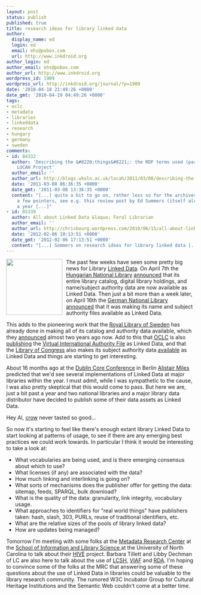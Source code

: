 ```yaml
---
layout: post
status: publish
published: true
title: research ideas for library linked data
author:
  display_name: ed
  login: ed
  email: ehs@pobox.com
  url: http://www.inkdroid.org
author_login: ed
author_email: ehs@pobox.com
author_url: http://www.inkdroid.org
wordpress_id: 1909
wordpress_url: http://inkdroid.org/journal/?p=1909
date: '2010-04-18 21:49:26 +0000'
date_gmt: '2010-04-19 04:49:26 +0000'
tags:
- oclc
- metadata
- libraries
- linkeddata
- research
- hungary
- germany
- sweden
comments:
- id: 84332
  author: 'Describing the &#8220;things&#8221;: the RDF terms used (part 1) &laquo;
    LOCAH Project'
  author_email: ''
  author_url: http://blogs.ukoln.ac.uk/locah/2011/03/08/describing-the-things-the-rdf-terms-used-part-1/
  date: '2011-03-08 06:36:35 +0000'
  date_gmt: '2011-03-08 13:36:35 +0000'
  content: "[...] quite a bit to go on, rather less so for the archives case. For
    a few pointers, see e.g. this review post by Ed Summers (itself already nearly
    a year [...]"
- id: 85339
  author: All about Linked Data &laquo; Feral Librarian
  author_email: ''
  author_url: http://chrisbourg.wordpress.com/2010/06/15/all-about-linked-data/
  date: '2012-02-06 10:13:51 +0000'
  date_gmt: '2012-02-06 17:13:51 +0000'
  content: "[...] Sommers on research ideas for library linked data [...]"
---
```

<p><a href="http://commons.wikimedia.org/wiki/File:PoeCorbeau.png"><img src="http://inkdroid.org/images/crow.png" width="150" style="margin-right: 10px; float: left;" /></a></p>
<p>The past few weeks have seen some pretty big news for Library <a href="http://linkeddata.org">Linked Data</a>. On April 7th the <a href="http://www.oszk.hu/">Hungarian National Library</a> <a href="http://lists.w3.org/Archives/Public/public-lod/2010Apr/0155.html">announced</a> that its entire library catalog, digital library holdings, and name/subject authority data are now available as Linked Data. Then just a bit more than a week later, on April 16th the <a href="http://www.d-nb.de">German National Library</a> <a href="https://listserv.nd.edu/cgi-bin/wa?A2=ind1004&L=NGC4LIB&T=0&F=&S=&P=31709">announced</a> that it was making its name and subject authority files available as Linked Data.</p>
<p>This adds to the pioneering work that the <a href="http://www.kb.se/">Royal Library of Sweden</a> has already done in making all of its catalog and authority data available, which they <a href="http://article.gmane.org/gmane.culture.libraries.ngc4lib/4617">announced</a> almost two years ago now. Add to this that <a href="http://oclc.org">OCLC</a> is also <a href="http://outgoing.typepad.com/outgoing/2009/09/viaf-as-linked-data.html">publishing</a> the <a href="http://viaf.org">Virtual International Authority File</a> as Linked Data, and that the <a href="http://loc.gov">Library of Congress</a> also makes its subject authority data <a href="http://web.archive.org/web/20110720034058/http://id.loc.gov:80/authorities">available</a> as Linked Data and things are starting to get interesting.</p>
<p>About 16 months ago at the <a href="http://web.archive.org/web/20130722011956/http://dc2008.de/">Dublin Core Conference</a> in Berlin  <a href="http://alimanfoo.wordpress.com/">Alistair Miles</a> predicted that we'd see several implementations of Linked Data at major libraries within the year. I must admit, while I was sympathetic to the cause, I was also pretty skeptical that this would come to pass. But here we are, just a bit past a year and two national libraries and a major library data distributor have decided to publish some of their data assets as Linked Data.</p>
<p>Hey Al, <a href="http://en.wikipedia.org/wiki/Eating_crow">crow</a> never tasted so good...</p>
<p>So now it's starting to feel like there's enough extant library Linked Data to start looking at patterns of usage, to see if there are any emerging best practices we could work towards. In particular I think it would be interesting to take a look at:</p>
<ul>
<li>What vocabularies are being used, and is there emerging consensus about which to use?</li>
<li>What licenses (if any) are associated with the data?</li>
<li>How much linking and interlinking is going on?</li>
<li>What sorts of mechanisms does the publisher offer for getting the data: sitemap, feeds, SPARQL, bulk download?</li>
<li>What is the quality of the data: granularity, link integrity, vocabulary usage.</li>
<li>What approaches to identifiers for "real world things" have publishers taken: hash, slash, 303, PURLs, reuse of traditional identifiers, etc.</li>
<li>What are the relative sizes of the pools of library linked data?</li>
<li>How are updates being managed?
</li>
</ul>
<p>Tomorrow I'm meeting with some folks at the <a href="http://ils.unc.edu/mrc/">Metadata Research Center</a> at the <a href="http://sils.unc.edu/">School of Information and Library Science </a>at the University of North Carolina to talk about their <a href="https://www.nescent.org/sites/hive/">HIVE</a> project. Barbara Tillett and Libby Dechman of LC are also here to talk about the use of <a href="http://en.wikipedia.org/wiki/Library_of_Congress_Subject_Headings">LCSH</a>, <a href="http://viaf.org/">VIAF</a> and <a href="http://www.rdaonline.org/">RDA</a>. I'm hoping to convince some of the folks at the MRC that answering some of these questions about the use of Linked Data in libraries could be valuable to the library research community. The rumored W3C Incubator Group for Cultural Heritage Institutions and the Semantic Web couldn't come at a better time.</p>
